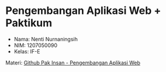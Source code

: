 # Pengembangan Aplikasi Web + Paktikum
- Nama: Nenti Nurnaningsih
- NIM: 1207050090
- Kelas: IF-E

Materi: [Github Pak Insan - Pengembangan Aplikasi Web](https://github.com/insanalamin/2223-IF215007_8-pengembangan-aplikasi-web)
